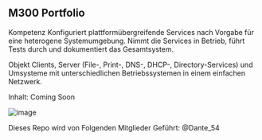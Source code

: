 ## M300 Portfolio
Kompetenz
Konfiguriert plattformübergreifende Services nach Vorgabe für eine heterogene Systemumgebung. Nimmt die Services in Betrieb, führt Tests durch und dokumentiert das Gesamtsystem.

Objekt
Clients, Server (File-, Print-, DNS-, DHCP-, Directory-Services) und Umsysteme mit unterschiedlichen Betriebssystemen in einem einfachen Netzwerk.

Inhalt: 
Coming Soon

![image](https://github.com/user-attachments/assets/a587f400-82ed-4bfd-8055-acb152757de3)

Dieses Repo wird von Folgenden Mitglieder Geführt:
@Dante_54

